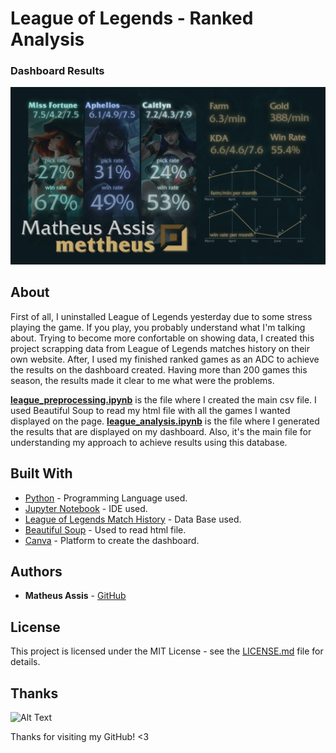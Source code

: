 # League of Legends - Ranked Analysis

### Dashboard Results
![Final Dashboard](img/dashboard.png)

## About
First of all, I uninstalled League of Legends yesterday due to some stress playing the game. If you play, you probably understand what I'm talking about.
Trying to become more confortable on showing data, I created this project scrapping data from League of Legends matches history on their own website. After, I used my finished ranked games as an ADC to achieve the results on the dashboard created. Having more than 200 games this season, the results made it clear to me what were the problems.

[**league_preprocessing.ipynb**](https://github.com/MatheusMAssis/League-of-Legends-Analysis/blob/master/league_preprocessing.ipynb) is the file where I created the main csv file. I used Beautiful Soup to read my html file with all the games I wanted displayed on the page.
[**league_analysis.ipynb**](https://github.com/MatheusMAssis/League-of-Legends-Analysis/blob/master/league_analysis.ipynb) is the file where I generated the results that are displayed on my dashboard. Also, it's the main file for understanding my approach to achieve results using this database.

## Built With

* [Python](https://www.python.org/) - Programming Language used.
* [Jupyter Notebook](https://jupyter.org/) - IDE used.
* [League of Legends Match History](https://matchhistory.eune.leagueoflegends.com/en/#match-history/BR1/2067186412415168) - Data Base used. 
* [Beautiful Soup](https://www.crummy.com/software/BeautifulSoup/bs4/doc/) - Used to read html file.
* [Canva](https://www.canva.com/) - Platform to create the dashboard.

## Authors

* **Matheus Assis** - [GitHub](https://github.com/MatheusMAssis)

## License

This project is licensed under the MIT License - see the [LICENSE.md](LICENSE.md) file for details.

## Thanks

![Alt Text](https://media.giphy.com/media/vFKqnCdLPNOKc/giphy.gif)

Thanks for visiting my GitHub! <3
